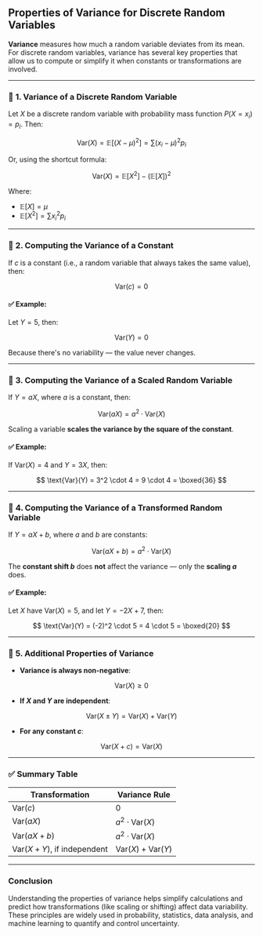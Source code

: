 ## **Properties of Variance for Discrete Random Variables**

**Variance** measures how much a random variable deviates from its mean. For discrete random variables, variance has several key properties that allow us to compute or simplify it when constants or transformations are involved.

---

### 🔹 **1. Variance of a Discrete Random Variable**

Let $X$ be a discrete random variable with probability mass function $`P(X = x_i) = p_i`$. Then:

$$
\text{Var}(X) = \mathbb{E}[(X - \mu)^2] = \sum (x_i - \mu)^2 p_i
$$

Or, using the shortcut formula:

$$
\text{Var}(X) = \mathbb{E}[X^2] - (\mathbb{E}[X])^2
$$

Where:

* $`\mathbb{E}[X] = \mu`$
* $`\mathbb{E}[X^2] = \sum x_i^2 p_i`$

---

### 🔹 **2. Computing the Variance of a Constant**

If $`c`$ is a constant (i.e., a random variable that always takes the same value), then:

$$
\text{Var}(c) = 0
$$

#### ✅ Example:

Let $`Y = 5`$, then:

$$
\text{Var}(Y) = 0
$$

Because there's no variability — the value never changes.

---

### 🔹 **3. Computing the Variance of a Scaled Random Variable**

If $`Y = aX`$, where $a$ is a constant, then:

$$
\text{Var}(aX) = a^2 \cdot \text{Var}(X)
$$

Scaling a variable **scales the variance by the square of the constant**.

#### ✅ Example:

If $`\text{Var}(X) = 4`$ and $`Y = 3X`$, then:

$$
\text{Var}(Y) = 3^2 \cdot 4 = 9 \cdot 4 = \boxed{36}
$$

---

### 🔹 **4. Computing the Variance of a Transformed Random Variable**

If $`Y = aX + b`$, where $a$ and $b$ are constants:

$$
\text{Var}(aX + b) = a^2 \cdot \text{Var}(X)
$$

The **constant shift $b$** does **not** affect the variance — only the **scaling $a$** does.

#### ✅ Example:

Let $X$ have $`\text{Var}(X) = 5`$, and let $`Y = -2X + 7`$, then:

$$
\text{Var}(Y) = (-2)^2 \cdot 5 = 4 \cdot 5 = \boxed{20}
$$

---

### 🔹 **5. Additional Properties of Variance**

* **Variance is always non-negative**:

$$
\text{Var}(X) \geq 0
$$

* **If $X$ and $Y$ are independent**:

$$
\text{Var}(X \pm Y) = \text{Var}(X) + \text{Var}(Y)
$$

* **For any constant $c$**:

$$
\text{Var}(X + c) = \text{Var}(X)
$$

---

### ✅ Summary Table

| Transformation                      | Variance Rule                   |
| ----------------------------------- | ------------------------------- |
| $`\text{Var}(c)`$                     | $0$                             |
| $`\text{Var}(aX)`$                    | $`a^2 \cdot \text{Var}(X)`$       |
| $`\text{Var}(aX + b)`$                | $`a^2 \cdot \text{Var}(X)`$       |
| $`\text{Var}(X + Y)`$, if independent | $`\text{Var}(X) + \text{Var}(Y)`$ |

---

### **Conclusion**

Understanding the properties of variance helps simplify calculations and predict how transformations 
(like scaling or shifting) affect data variability. These principles are widely used in probability, 
statistics, data analysis, and machine learning to quantify and control uncertainty.
